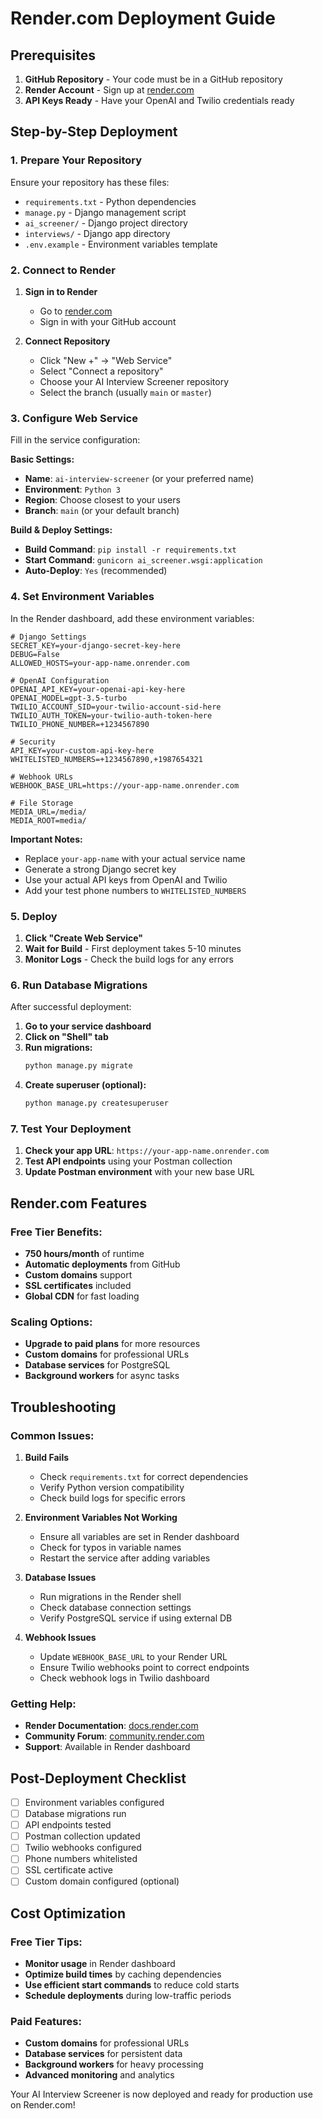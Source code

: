 # Render.com Deployment Guide

## Prerequisites

1. **GitHub Repository** - Your code must be in a GitHub repository
2. **Render Account** - Sign up at [render.com](https://render.com)
3. **API Keys Ready** - Have your OpenAI and Twilio credentials ready

## Step-by-Step Deployment

### 1. Prepare Your Repository

Ensure your repository has these files:
- `requirements.txt` - Python dependencies
- `manage.py` - Django management script
- `ai_screener/` - Django project directory
- `interviews/` - Django app directory
- `.env.example` - Environment variables template

### 2. Connect to Render

1. **Sign in to Render**
   - Go to [render.com](https://render.com)
   - Sign in with your GitHub account

2. **Connect Repository**
   - Click "New +" → "Web Service"
   - Select "Connect a repository"
   - Choose your AI Interview Screener repository
   - Select the branch (usually `main` or `master`)

### 3. Configure Web Service

Fill in the service configuration:

**Basic Settings:**
- **Name**: `ai-interview-screener` (or your preferred name)
- **Environment**: `Python 3`
- **Region**: Choose closest to your users
- **Branch**: `main` (or your default branch)

**Build & Deploy Settings:**
- **Build Command**: `pip install -r requirements.txt`
- **Start Command**: `gunicorn ai_screener.wsgi:application`
- **Auto-Deploy**: `Yes` (recommended)

### 4. Set Environment Variables

In the Render dashboard, add these environment variables:

```env
# Django Settings
SECRET_KEY=your-django-secret-key-here
DEBUG=False
ALLOWED_HOSTS=your-app-name.onrender.com

# OpenAI Configuration
OPENAI_API_KEY=your-openai-api-key-here
OPENAI_MODEL=gpt-3.5-turbo
TWILIO_ACCOUNT_SID=your-twilio-account-sid-here
TWILIO_AUTH_TOKEN=your-twilio-auth-token-here
TWILIO_PHONE_NUMBER=+1234567890

# Security
API_KEY=your-custom-api-key-here
WHITELISTED_NUMBERS=+1234567890,+1987654321

# Webhook URLs
WEBHOOK_BASE_URL=https://your-app-name.onrender.com

# File Storage
MEDIA_URL=/media/
MEDIA_ROOT=media/
```

**Important Notes:**
- Replace `your-app-name` with your actual service name
- Generate a strong Django secret key
- Use your actual API keys from OpenAI and Twilio
- Add your test phone numbers to `WHITELISTED_NUMBERS`

### 5. Deploy

1. **Click "Create Web Service"**
2. **Wait for Build** - First deployment takes 5-10 minutes
3. **Monitor Logs** - Check the build logs for any errors

### 6. Run Database Migrations

After successful deployment:

1. **Go to your service dashboard**
2. **Click on "Shell" tab**
3. **Run migrations:**
   ```bash
   python manage.py migrate
   ```
4. **Create superuser (optional):**
   ```bash
   python manage.py createsuperuser
   ```

### 7. Test Your Deployment

1. **Check your app URL**: `https://your-app-name.onrender.com`
2. **Test API endpoints** using your Postman collection
3. **Update Postman environment** with your new base URL

## Render.com Features

### Free Tier Benefits:
- **750 hours/month** of runtime
- **Automatic deployments** from GitHub
- **Custom domains** support
- **SSL certificates** included
- **Global CDN** for fast loading

### Scaling Options:
- **Upgrade to paid plans** for more resources
- **Custom domains** for professional URLs
- **Database services** for PostgreSQL
- **Background workers** for async tasks

## Troubleshooting

### Common Issues:

1. **Build Fails**
   - Check `requirements.txt` for correct dependencies
   - Verify Python version compatibility
   - Check build logs for specific errors

2. **Environment Variables Not Working**
   - Ensure all variables are set in Render dashboard
   - Check for typos in variable names
   - Restart the service after adding variables

3. **Database Issues**
   - Run migrations in the Render shell
   - Check database connection settings
   - Verify PostgreSQL service if using external DB

4. **Webhook Issues**
   - Update `WEBHOOK_BASE_URL` to your Render URL
   - Ensure Twilio webhooks point to correct endpoints
   - Check webhook logs in Twilio dashboard

### Getting Help:
- **Render Documentation**: [docs.render.com](https://docs.render.com)
- **Community Forum**: [community.render.com](https://community.render.com)
- **Support**: Available in Render dashboard

## Post-Deployment Checklist

- [ ] Environment variables configured
- [ ] Database migrations run
- [ ] API endpoints tested
- [ ] Postman collection updated
- [ ] Twilio webhooks configured
- [ ] Phone numbers whitelisted
- [ ] SSL certificate active
- [ ] Custom domain configured (optional)

## Cost Optimization

### Free Tier Tips:
- **Monitor usage** in Render dashboard
- **Optimize build times** by caching dependencies
- **Use efficient start commands** to reduce cold starts
- **Schedule deployments** during low-traffic periods

### Paid Features:
- **Custom domains** for professional URLs
- **Database services** for persistent data
- **Background workers** for heavy processing
- **Advanced monitoring** and analytics

Your AI Interview Screener is now deployed and ready for production use on Render.com!
